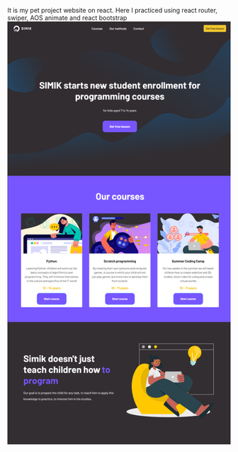 It is my pet project website on react.
Here I practiced using react router, swiper, AOS animate and react bootstrap
![]( src/img/main.jpg)
